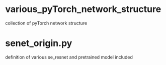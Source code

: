 # various_pyTorch_network_structure
collection of pyTorch network structure


# senet_origin.py

definition of various se_resnet
and pretrained model included
